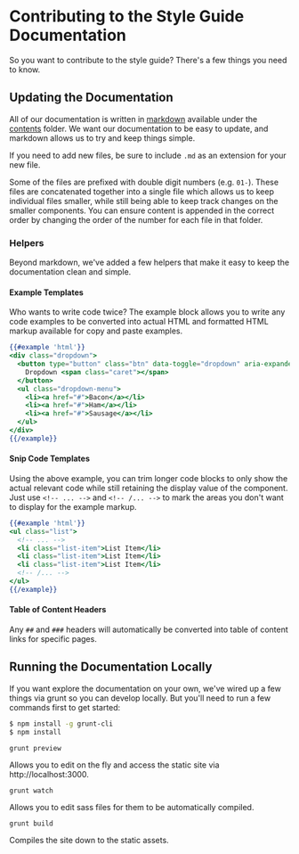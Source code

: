 # Contributing to the Style Guide Documentation

So you want to contribute to the style guide? There's a few things you need to know.

## Updating the Documentation

All of our documentation is written in [markdown](http://daringfireball.net/projects/markdown/) available under the [contents](/contents) folder. We want our documentation to be easy to update, and markdown allows us to try and keep things simple.

If you need to add new files, be sure to include `.md` as an extension for your new file.

Some of the files are prefixed with double digit numbers (e.g. `01-`). These files are concatenated together into a single file which allows us to keep individual files smaller, while still being able to keep track changes on the smaller components. You can ensure content is appended in the correct order by changing the order of the number for each file in that folder.

### Helpers

Beyond markdown, we've added a few helpers that make it easy to keep the documentation clean and simple.

#### Example Templates

Who wants to write code twice? The example block allows you to write any code examples to be converted into actual HTML and formatted HTML markup available for copy and paste examples.

```handlebars
{{#example 'html'}}
<div class="dropdown">
  <button type="button" class="btn" data-toggle="dropdown" aria-expanded="false">
    Dropdown <span class="caret"></span>
  </button>
  <ul class="dropdown-menu">
    <li><a href="#">Bacon</a></li>
    <li><a href="#">Ham</a></li>
    <li><a href="#">Sausage</a></li>
  </ul>
</div>
{{/example}}
```

#### Snip Code Templates

Using the above example, you can trim longer code blocks to only show the actual relevant code while still retaining the display value of the component. Just use `<!-- ... -->` and `<!-- /... -->` to mark the areas you don't want to display for the example markup.

```handlebars
{{#example 'html'}}
<ul class="list">
  <!-- ... -->
  <li class="list-item">List Item</li>
  <li class="list-item">List Item</li>
  <li class="list-item">List Item</li>
  <!-- /... -->
</ul>
{{/example}}
```

#### Table of Content Headers

Any `##` and `###` headers will automatically be converted into table of content links for specific pages.

## Running the Documentation Locally

If you want explore the documentation on your own, we've wired up a few things via grunt so you can develop locally. But you'll need to run a few commands first to get started:

```bash
$ npm install -g grunt-cli
$ npm install
```

`grunt preview`

Allows you to edit on the fly and access the static site via http://localhost:3000.

`grunt watch`

Allows you to edit sass files for them to be automatically compiled.

`grunt build`

Compiles the site down to the static assets.